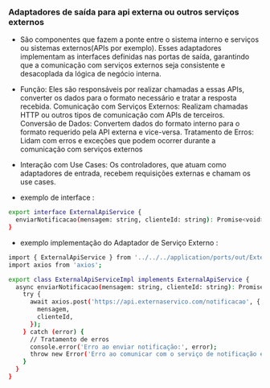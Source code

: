 <h3>Adaptadores de saída para api externa ou outros serviços externos</h3>

- São componentes que fazem a ponte entre o sistema interno e serviços ou sistemas externos(APIs por exemplo). Esses adaptadores implementam as interfaces definidas nas portas de saída, garantindo que a comunicação com serviços externos seja consistente e desacoplada da lógica de negócio interna.

- Função: Eles são responsáveis por realizar chamadas a essas APIs, converter os dados para o formato necessário e tratar a resposta recebida.
  Comunicação com Serviços Externos: Realizam chamadas HTTP ou outros tipos de comunicação com APIs de terceiros.
  Conversão de Dados: Convertem dados do formato interno para o formato requerido pela API externa e vice-versa.
  Tratamento de Erros: Lidam com erros e exceções que podem ocorrer durante a comunicação com serviços externos

- Interação com Use Cases: Os controladores, que atuam como adaptadores de entrada, recebem requisições externas e chamam os use cases.

- exemplo de interface :

```bash
export interface ExternalApiService {
  enviarNotificacao(mensagem: string, clienteId: string): Promise<void>;
}
```

- exemplo implementação do Adaptador de Serviço Externo :

```bash
import { ExternalApiService } from '../../../application/ports/out/ExternalApiService';
import axios from 'axios';

export class ExternalApiServiceImpl implements ExternalApiService {
  async enviarNotificacao(mensagem: string, clienteId: string): Promise<void> {
    try {
      await axios.post('https://api.externaservico.com/notificacao', {
        mensagem,
        clienteId,
      });
    } catch (error) {
      // Tratamento de erros
      console.error('Erro ao enviar notificação:', error);
      throw new Error('Erro ao comunicar com o serviço de notificação externo');
    }
  }
}
```

